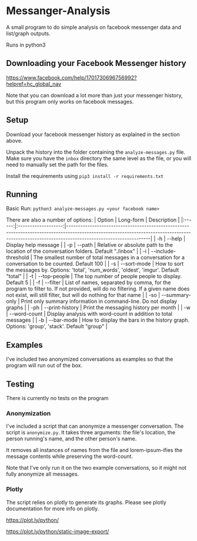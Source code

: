 # Messanger-Analysis

A small program to do simple analysis on facebook messenger data and list/graph outputs.

Runs in python3

## Downloading your Facebook Messenger history

https://www.facebook.com/help/1701730696756992?helpref=hc_global_nav

Note that you can download a lot more than just your messenger history, but this program only works on facebook messages.


## Setup

Download your facebook messenger history as explained in the section above.

Unpack the history into the folder containing the `analyze-messages.py` file.  Make sure you have the `inbox` directory the same level as the file, or you will need to manually set the path for the files.

Install the requirements using
`pip3 install -r requirements.txt`

## Running

Basic Run:
`python3 analyze-messages.py <your facebook name>`

There are also a number of options:
| Option |      Long-form      | Description                                                                                                                                                                                   |
|:------:|:-------------------:|-----------------------------------------------------------------------------------------------------------------------------------------------------------------------------------------------|
| -h     | --help              | Display help message                                                                                                                                                                          |
| -p     | --path              | Relative or absolute path to the location of the conversation folders. Default "./inbox"                                                                                                      |
| -i     | --include-threshold | The smallest number of total messages in a conversation for a conversation to be counted. Default 100                                                                                         |
| -s     | --sort-mode         | How to sort the messages by.  Options: 'total', 'num_words', 'oldest', 'imgur'. Default "total"                                                                                               |
| -t     | --top-people        | The top number of people people to display.  Default 5                                                                                                                                        |
| -f     | --filter            | List of names, separated by comma, for the program to filter to. If not provided, will do no filtering.  If a given name does not exist, will still filter, but will do nothing for that name |
| -so    | --summary-only      | Print only summary information in command-line.  Do not display graphs                                                                                                                        |
| -ph    | --print-history     | Print the messaging history per month                                                                                                                                                         |
| -w     | --word-count        | Display analysis with word-count in addition to total messages                                                                                                                                |
| -b     | --bar-mode          | How to display the bars in the history graph. Options: 'group', 'stack'. Default "group"                                                                                                      |



## Examples

I've included two anonymized conversations as examples so that the program will run out of the box.


## Testing

There is currently no tests on the program

### Anonymization

I've included a script that can anonymize a messenger conversation.  The script is `anonymize.py`.  It takes three arguments: the file's location, the person running's name, and the other person's name.

It removes all instances of names from the file and lorem-ipsum-ifies the message contents while preserving the word-count.

Note that I've only run it on the two example conversations, so it might not fully anonymize all messages.

### Plotly

The script relies on plotly to generate its graphs.  Please see plotly documentation for more info on plotly.

https://plot.ly/python/

https://plot.ly/python/static-image-export/